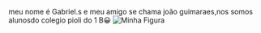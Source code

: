 meu nome é Gabriel.s e meu amigo se chama joão guimaraes,nos somos alunosdo colegio pioli do 1 B&#128512;
 <img src="https://img.elo7.com.br/product/600x380/382D6CF/adesivo-lacoste-homer.jpg" alt="Minha Figura">
